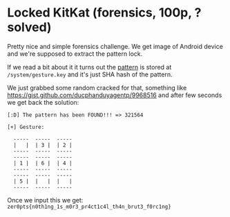 # Locked KitKat (forensics, 100p, ? solved)

Pretty nice and simple forensics challenge.
We get image of Android device and we're supposed to extract the pattern lock.

If we read a bit about it it turns out the [pattern](gesture.key) is stored at `/system/gesture.key` and it's just SHA hash of the pattern.

We just grabbed some random cracked for that, something like https://gist.github.com/ducphanduyagentp/9968516 and after few seconds we get back the solution:

```
[:D] The pattern has been FOUND!!! => 321564

[+] Gesture:

  -----  -----  -----
  |   |  | 3 |  | 2 |  
  -----  -----  -----
  -----  -----  -----
  | 1 |  | 6 |  | 4 |  
  -----  -----  -----
  -----  -----  -----
  | 5 |  |   |  |   |  
  -----  -----  -----
```

Once we input this we get: `zer0pts{n0th1ng_1s_m0r3_pr4ct1c4l_th4n_brut3_f0rc1ng}`
